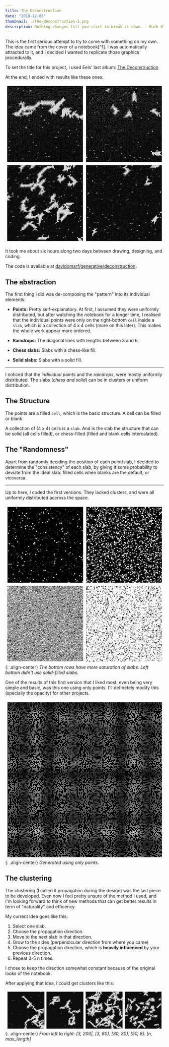 ```yaml
---
title: The Deconstruction
date: "2018-12-06"
thumbnail: ./the-deconstruction-1.png
description: Nothing changes till you start to break it down. — Mark Oliver Everett
---
```


This is the first serious attempt to try to come with something on my own. The
idea came from the cover of a notebook[^1]. I was automatically attracted to it,
and I decided I wanted to replicate those graphics procedurally.

To set the title for this project, I used Eels' last album:
[The Deconstruction](https://www.youtube.com/watch?v=59Au8TUVakg)

At the end, I ended with results like these ones:

![The Deconstruction - 1](./the-deconstruction-1.png "You have to trust me when I say they look at their prettiest in high resolutions")

It took me about six hours along two days between drawing, designing, and
coding.

The code is available at
[davidomarf/generative/deconstruction](https://github.com/davidomarf/generative/tree/master/deconstruction).

## The abstraction

The first thing I did was de-composing the "pattern" into its individual
elements:

- **Points:** Pretty self-explanatory. At first, I assumed they were uniformly
  distributed, but after watching the notebook for a longer time, I realised
  that the individual points were only on the right-bottom `cell` inside a
  `slab`, which is a collection of 4 x 4 cells (more on this later). This makes
  the whole work appear more ordered.

- **Raindrops:** The diagonal lines with lengths between 3 and 6,

- **Chess slabs:** Slabs with a chess-like fill.

- **Solid slabs:** Slabs with a solid fill.

---

I noticed that the _individual points_ and the _raindrops_, were mostly
uniformly distributed. The slabs (_chess and solid_) can be in clusters or
uniform distribution.

## The Structure

The points are a filled `cell`, which is the basic structure. A cell can be
filled or blank.

A collection of (4 x 4) cells is a `slab`. And is the slab the structure that
can be solid (all cells filled), or chess-filled (filled and blank cells
intercalated).

## The "Randomness"

Apart from randomly deciding the position of each point/slab, I decided to
determine the "consistency" of each slab, by giving it some probability to
deviate from the ideal slab: filled cells when blanks are the default, or
viceversa.

---

Up to here, I coded the first versions. They lacked clusters, and were all
uniformly distributed accross the space.

![The Deconstruction - 1](./the-deconstruction-2.png){: .align-center} _The
bottom rows have more saturation of slabs. Left bottom didn't use solid-filled
slabs._

One of the results of this first version that I liked most, even being very
simple and basic, was this one using only points. I'll definetely modify this
(specially the opacity) for other projects.

![The Deconstruction - 1](./the-deconstruction-3.png){: .align-center}
_Generated using only points._

## The clustering

The clustering (I called it propagation during the design) was the last piece to
be developed. Even now I feel pretty unsure of the method I used, and I'm
looking forward to think of new methods that can get better results in term of
"naturality" and efficency.

My current idea goes like this:

1. Select one slab.
1. Choose the propagation direction.
1. Move to the next slab in that direction.
1. Grow to the sides (perpendicular direction from where you came)
1. Choose the propagation direction, which is **heavily influenced** by your
   previous direction.
1. Repeat 3-5 n times.

I chose to keep the direction somewhat constant because of the original looks of
the notebook.

After applying that idea, I could get clusters like this:

![The Deconstruction - 1](./the-deconstruction-4.png){: .align-center} _From
left to right: [3, 200|, [3, 80], [30, 30], [50, 8]. [n, max_length]_

[^fn1]: [The notebook at issue](https://laikanotebooks.com/product/laika-neo-grunge-d/)
